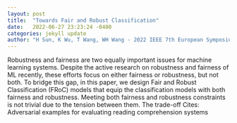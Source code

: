 ```yaml
---
layout: post
title:  "Towards Fair and Robust Classification"
date:   2022-06-27 23:23:24 -0400
categories: jekyll update
author: "H Sun, K Wu, T Wang, WH Wang - 2022 IEEE 7th European Symposium on Security , 2022"
---
```

Robustness and fairness are two equally important issues for machine learning systems. Despite the active research on robustness and fairness of ML recently, these efforts focus on either fairness or robustness, but not both. To bridge this gap, in this paper, we design Fair and Robust Classification (FRoC) models that equip the classification models with both fairness and robustness. Meeting both fairness and robustness constraints is not trivial due to the tension between them. The trade-off  Cites: Adversarial examples for evaluating reading comprehension systems